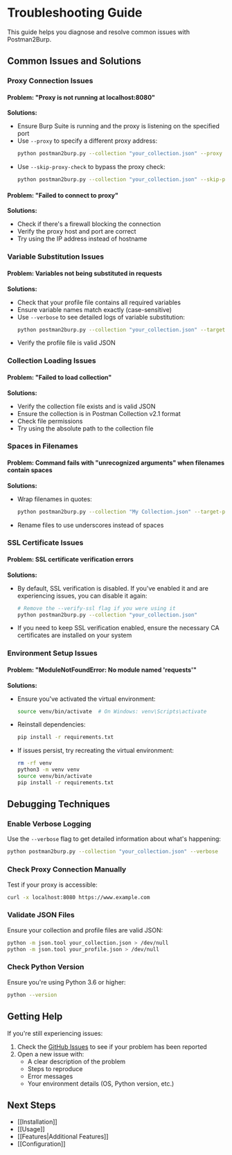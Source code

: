 # Troubleshooting Guide

This guide helps you diagnose and resolve common issues with Postman2Burp.

## Common Issues and Solutions

### Proxy Connection Issues

#### Problem: "Proxy is not running at localhost:8080"

**Solutions:**
- Ensure Burp Suite is running and the proxy is listening on the specified port
- Use `--proxy` to specify a different proxy address:
  ```bash
  python postman2burp.py --collection "your_collection.json" --proxy localhost:9090
  ```
- Use `--skip-proxy-check` to bypass the proxy check:
  ```bash
  python postman2burp.py --collection "your_collection.json" --skip-proxy-check
  ```

#### Problem: "Failed to connect to proxy"

**Solutions:**
- Check if there's a firewall blocking the connection
- Verify the proxy host and port are correct
- Try using the IP address instead of hostname

### Variable Substitution Issues

#### Problem: Variables not being substituted in requests

**Solutions:**
- Check that your profile file contains all required variables
- Ensure variable names match exactly (case-sensitive)
- Use `--verbose` to see detailed logs of variable substitution:
  ```bash
  python postman2burp.py --collection "your_collection.json" --target-profile "your_profile.json" --verbose
  ```
- Verify the profile file is valid JSON

### Collection Loading Issues

#### Problem: "Failed to load collection"

**Solutions:**
- Verify the collection file exists and is valid JSON
- Ensure the collection is in Postman Collection v2.1 format
- Check file permissions
- Try using the absolute path to the collection file

### Spaces in Filenames

#### Problem: Command fails with "unrecognized arguments" when filenames contain spaces

**Solutions:**
- Wrap filenames in quotes:
  ```bash
  python postman2burp.py --collection "My Collection.json" --target-profile "My Profile.json"
  ```
- Rename files to use underscores instead of spaces

### SSL Certificate Issues

#### Problem: SSL certificate verification errors

**Solutions:**
- By default, SSL verification is disabled. If you've enabled it and are experiencing issues, you can disable it again:
  ```bash
  # Remove the --verify-ssl flag if you were using it
  python postman2burp.py --collection "your_collection.json"
  ```
- If you need to keep SSL verification enabled, ensure the necessary CA certificates are installed on your system

### Environment Setup Issues

#### Problem: "ModuleNotFoundError: No module named 'requests'"

**Solutions:**
- Ensure you've activated the virtual environment:
  ```bash
  source venv/bin/activate  # On Windows: venv\Scripts\activate
  ```
- Reinstall dependencies:
  ```bash
  pip install -r requirements.txt
  ```
- If issues persist, try recreating the virtual environment:
  ```bash
  rm -rf venv
  python3 -m venv venv
  source venv/bin/activate
  pip install -r requirements.txt
  ```

## Debugging Techniques

### Enable Verbose Logging

Use the `--verbose` flag to get detailed information about what's happening:

```bash
python postman2burp.py --collection "your_collection.json" --verbose
```

### Check Proxy Connection Manually

Test if your proxy is accessible:

```bash
curl -x localhost:8080 https://www.example.com
```

### Validate JSON Files

Ensure your collection and profile files are valid JSON:

```bash
python -m json.tool your_collection.json > /dev/null
python -m json.tool your_profile.json > /dev/null
```

### Check Python Version

Ensure you're using Python 3.6 or higher:

```bash
python --version
```

## Getting Help

If you're still experiencing issues:

1. Check the [GitHub Issues](https://github.com/darmado/postman2burp/issues) to see if your problem has been reported
2. Open a new issue with:
   - A clear description of the problem
   - Steps to reproduce
   - Error messages
   - Your environment details (OS, Python version, etc.)

## Next Steps

- [[Installation]]
- [[Usage]]
- [[Features|Additional Features]]
- [[Configuration]] 